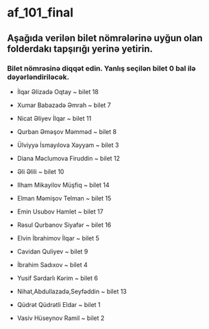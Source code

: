 # af_101_final
## Aşağıda verilən bilet nömrələrinə uyğun olan folderdakı tapşırığı yerinə yetirin.

### Bilet nömrəsinə diqqət edin. Yanlış seçilən bilet 0 bal ilə dəyərləndiriləcək.

- İlqar Əlizadə Oqtay  ~ bilet 18

- Xumar Babazadə Əmrah  ~ bilet 7

- Nicat Əliyev İlqar  ~ bilet 11

- Qurban Əməşov Məmməd  ~ bilet 8

- Ülviyyə İsmayılova Xəyyam  ~ bilet 3

- Diana Məclumova Firuddin  ~ bilet 12

- Əli Əlili  ~ bilet 10

- Ilham Mikayilov Müşfiq ~ bilet 14

- Elman Məmişov Telman ~ bilet 15

- Emin Usubov Hamlet ~ bilet 17

- Rəsul Qurbanov Siyafər ~ bilet 16

- Elvin İbrahimov İlqar ~ bilet 5

- Cavidan Quliyev  ~ bilet 9

- İbrahim Sadıxov ~ bilet 4

- Yusif Sərdarlı Kərim ~ bilet 6

- Nihat,Abdullazadə,Seyfəddin ~ bilet 13

- Qüdrət Qüdrətli Eldar ~ bilet 1

- Vasiv Hüseynov Ramil ~ bilet 2
